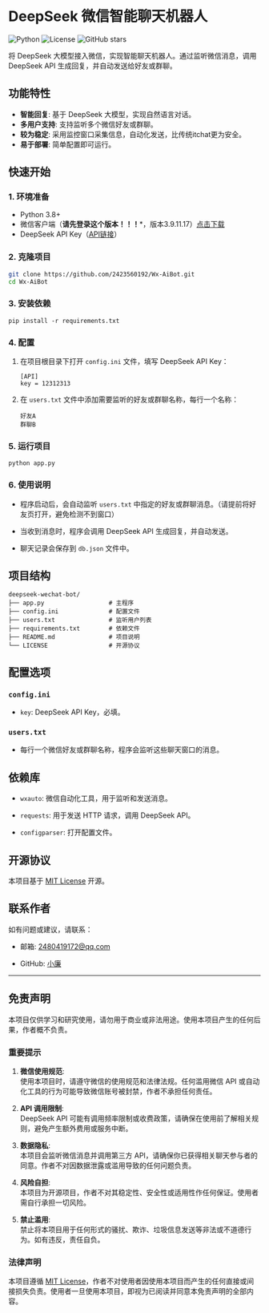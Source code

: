 # DeepSeek 微信智能聊天机器人

![Python](https://img.shields.io/badge/Python-3.8%2B-blue)
![License](https://img.shields.io/badge/License-MIT-green)
![GitHub stars](https://img.shields.io/github/stars/yourusername/deepseek-wechat-bot?style=social)

将 DeepSeek 大模型接入微信，实现智能聊天机器人。通过监听微信消息，调用 DeepSeek API 生成回复，并自动发送给好友或群聊。

## 功能特性

- **智能回复**: 基于 DeepSeek 大模型，实现自然语言对话。
- **多用户支持**: 支持监听多个微信好友或群聊。
- **较为稳定**: 采用监控窗口采集信息，自动化发送，比传统itchat更为安全。
- **易于部署**: 简单配置即可运行。

## 快速开始

### 1. 环境准备

- Python 3.8+
- 微信客户端（**请先登录这个版本！！！***，版本3.9.11.17）[点击下载](https://github.com/tom-snow/wechat-windows-versions/releases/download/v3.9.11.17/WeChatSetup-3.9.11.17.exe)
- DeepSeek API Key（[API链接](https://cloud.siliconflow.cn/models)）

### 2. 克隆项目

```bash
git clone https://github.com/2423560192/Wx-AiBot.git
cd Wx-AiBot
```

### 3\. 安装依赖

 
```
pip install -r requirements.txt
```
 
### 4\. 配置
 
1.  在项目根目录下打开 `config.ini` 文件，填写 DeepSeek API Key：
    ```
    [API]
    key = 12312313
    ```
2.  在 `users.txt` 文件中添加需要监听的好友或群聊名称，每行一个名称：
    
    ```
    好友A
    群聊B
    ```
    
 
### 5\. 运行项目
 

 

 
```
python app.py
```
 
### 6\. 使用说明
 
*   程序启动后，会自动监听 `users.txt` 中指定的好友或群聊消息。（请提前将好友页打开，避免检测不到窗口）
    
*   当收到消息时，程序会调用 DeepSeek API 生成回复，并自动发送。
    
*   聊天记录会保存到 `db.json` 文件中。
    
 
项目结构
----

 
```
deepseek-wechat-bot/
├── app.py                  # 主程序
├── config.ini              # 配置文件
├── users.txt               # 监听用户列表
├── requirements.txt        # 依赖文件
├── README.md               # 项目说明
└── LICENSE                 # 开源协议
```
 
配置选项
----
 
### `config.ini`
 
*   `key`: DeepSeek API Key，必填。
    
 
### `users.txt`
 
*   每行一个微信好友或群聊名称，程序会监听这些聊天窗口的消息。
    
 
依赖库
---
 
*   `wxauto`: 微信自动化工具，用于监听和发送消息。
    
*   `requests`: 用于发送 HTTP 请求，调用 DeepSeek API。
    
*   `configparser`: 打开配置文件。
    
 
开源协议
----
 
本项目基于 [MIT License](https://chat.deepseek.com/a/chat/s/LICENSE) 开源。
 

    
 
联系作者
----
 
如有问题或建议，请联系：
 
*   邮箱: 2480419172@qq.com
    
*   GitHub: [小廉](https://github.com/2423560192)
    
 
* * *
 
 
免责声明
----
 
本项目仅供学习和研究使用，请勿用于商业或非法用途。使用本项目产生的任何后果，作者概不负责。
 
### 重要提示
 
1.  **微信使用规范**:  
    使用本项目时，请遵守微信的使用规范和法律法规。任何滥用微信 API 或自动化工具的行为可能导致微信账号被封禁，作者不承担任何责任。
    
2.  **API 调用限制**:  
    DeepSeek API 可能有调用频率限制或收费政策，请确保在使用前了解相关规则，避免产生额外费用或服务中断。
    
3.  **数据隐私**:  
    本项目会监听微信消息并调用第三方 API，请确保你已获得相关聊天参与者的同意。作者不对因数据泄露或滥用导致的任何问题负责。
    
4.  **风险自担**:  
    本项目为开源项目，作者不对其稳定性、安全性或适用性作任何保证。使用者需自行承担一切风险。
    
5.  **禁止滥用**:  
    禁止将本项目用于任何形式的骚扰、欺诈、垃圾信息发送等非法或不道德行为。如有违反，责任自负。
    
 
### 法律声明
 
本项目遵循 [MIT License](https://chat.deepseek.com/a/chat/s/LICENSE)，作者不对使用者因使用本项目而产生的任何直接或间接损失负责。使用者一旦使用本项目，即视为已阅读并同意本免责声明的全部内容。
